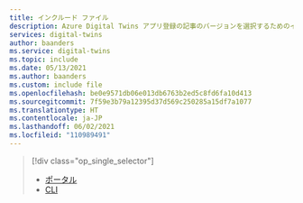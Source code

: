 ```yaml
---
title: インクルード ファイル
description: Azure Digital Twins アプリ登録の記事のバージョンを選択するためのインクルード ファイル
services: digital-twins
author: baanders
ms.service: digital-twins
ms.topic: include
ms.date: 05/13/2021
ms.author: baanders
ms.custom: include file
ms.openlocfilehash: be0e9571db06e013db6763b2ed5c8fd6fa10d413
ms.sourcegitcommit: 7f59e3b79a12395d37d569c250285a15df7a1077
ms.translationtype: HT
ms.contentlocale: ja-JP
ms.lasthandoff: 06/02/2021
ms.locfileid: "110989491"
---
```

> [!div class="op_single_selector"]
> * [ポータル](../articles/digital-twins/how-to-create-app-registration-portal.md)
> * [CLI](../articles/digital-twins/how-to-create-app-registration-cli.md)